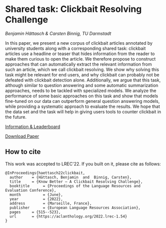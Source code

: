 # Shared task: Clickbait Resolving Challenge

*Benjamin Hättasch & Carsten Binnig, TU Darmstadt*

In this paper, we present a new corpus of clickbait articles annotated by university students along with a corresponding shared task: clickbait articles use a headline or teaser that hides information from the reader to make them curious to open the article. We therefore propose to construct approaches that can automatically extract the relevant information from such an article, which we call clickbait resolving. We show why solving this task might be relevant for end users, and why clickbait can probably not be defeated with clickbait detection alone. Additionally, we argue that this task, although similar to question answering and some automatic summarization approaches, needs to be tackled with specialized models. We analyze the performance of some basic approaches on this task and show that models fine-tuned on our data can outperform general question answering models, while providing a systematic approach to evaluate the results. We hope that the data set and the task will help in giving users tools to counter clickbait in the future.

[Information & Leaderboard](https://datamanagementlab.github.io/clickbait-resolving-challenge/)

[Download Paper](http://www.lrec-conf.org/proceedings/lrec2022/pdf/2022.lrec-1.54.pdf)

## How to cite

This work was accepted to LREC'22. If you built on it, please cite as follows:

```
@InProceedings{haettasch22clickbait,
  author    = {Hättasch, Benjamin  and  Binnig, Carsten},
  title     = {Know Better – A Clickbait Resolving Challenge},
  booktitle      = {Proceedings of the Language Resources and Evaluation Conference},
  month          = {June},
  year           = {2022},
  address        = {Marseille, France},
  publisher      = {European Language Resources Association},
  pages     = {515--523},
  url       = {https://aclanthology.org/2022.lrec-1.54}
}
```
